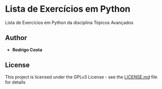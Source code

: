 # Lista de Exercícios em Python

Lista de Exercícios em Python da disciplina Tópicos Avançados

## Author

* **Rodrigo Costa** 

## License

This project is licensed under the GPLv3 License - see the [LICENSE.md](LICENSE.md) file for details

